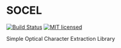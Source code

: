 # SOCEL

[![Build Status](https://travis-ci.org/Rinoi/SOCEL.svg?branch=master)](https://travis-ci.org/Rinoi/SOCEL)
[![MIT licensed](https://img.shields.io/badge/license-MIT-blue.svg)](./LICENSE)

Simple Optical Character Extraction Library
